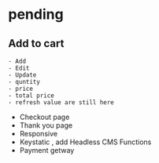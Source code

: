 # pending

## Add to cart 
    - Add 
    - Edit 
    - Update
    - quntity 
    - price 
    - total price
    - refresh value are still here


- Checkout page
- Thank you page
- Responsive
- Keystatic , add Headless CMS Functions
- Payment getway